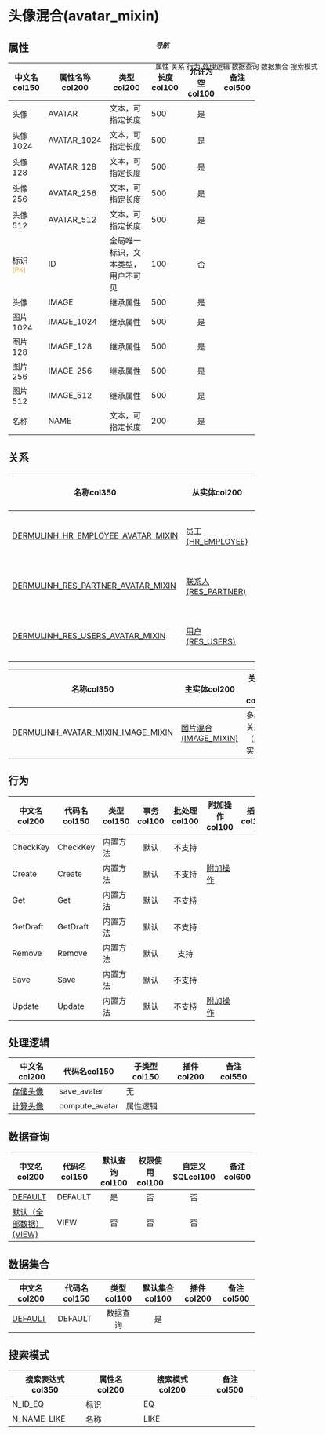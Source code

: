 # 头像混合(avatar_mixin)  <!-- {docsify-ignore-all} -->


## 属性
|    中文名col150 | 属性名称col200           | 类型col200     | 长度col100    |允许为空col100    |  备注col500  |
| --------   |------------| -----  | -----  | :----: | -------- |
|头像|AVATAR|文本，可指定长度|500|是||
|头像1024|AVATAR_1024|文本，可指定长度|500|是||
|头像128|AVATAR_128|文本，可指定长度|500|是||
|头像256|AVATAR_256|文本，可指定长度|500|是||
|头像512|AVATAR_512|文本，可指定长度|500|是||
|标识<sup class="footnote-symbol"><font color=orange>[PK]</font></sup>|ID|全局唯一标识，文本类型，用户不可见|100|否||
|头像|IMAGE|继承属性|500|是||
|图片1024|IMAGE_1024|继承属性|500|是||
|图片128|IMAGE_128|继承属性|500|是||
|图片256|IMAGE_256|继承属性|500|是||
|图片512|IMAGE_512|继承属性|500|是||
|名称|NAME|文本，可指定长度|200|是||


## 关系

<el-row>
<el-tabs v-model="show_der">
<el-tab-pane label="主关系" name="major">

| 名称col350     |   从实体col200 | 关系类型col200     |   备注col500  |
| -------- |---------- |------------|----- |
|[DERMULINH_HR_EMPLOYEE_AVATAR_MIXIN](der/DERMULINH_HR_EMPLOYEE_AVATAR_MIXIN)|[员工(HR_EMPLOYEE)](module/hr/hr_employee)|多继承关系（虚拟实体）||
|[DERMULINH_RES_PARTNER_AVATAR_MIXIN](der/DERMULINH_RES_PARTNER_AVATAR_MIXIN)|[联系人(RES_PARTNER)](module/base/res_partner)|多继承关系（虚拟实体）||
|[DERMULINH_RES_USERS_AVATAR_MIXIN](der/DERMULINH_RES_USERS_AVATAR_MIXIN)|[用户(RES_USERS)](module/base/res_users)|多继承关系（虚拟实体）||


</el-tab-pane>
<el-tab-pane label="从关系" name="minor">

|  名称col350   | 主实体col200   | 关系类型col200   |    备注col500  |
| -------- |---------- |-----------|----- |
|[DERMULINH_AVATAR_MIXIN_IMAGE_MIXIN](der/DERMULINH_AVATAR_MIXIN_IMAGE_MIXIN)|[图片混合(IMAGE_MIXIN)](module/base/image_mixin)|多继承关系（虚拟实体）||

</el-tab-pane>
</el-tabs>
</el-row>

## 行为
| 中文名col200    | 代码名col150    | 类型col150    | 事务col100   | 批处理col100   | 附加操作col100  | 插件col150    |  备注col300  |
| -------- |---------- |----------- |:----:|:----:|---------| ----- | ----- |
|CheckKey|CheckKey|内置方法|默认|不支持||||
|Create|Create|内置方法|默认|不支持|[附加操作](index/action_logic_index#avatar_mixin_Create)|||
|Get|Get|内置方法|默认|不支持||||
|GetDraft|GetDraft|内置方法|默认|不支持||||
|Remove|Remove|内置方法|默认|支持||||
|Save|Save|内置方法|默认|不支持||||
|Update|Update|内置方法|默认|不支持|[附加操作](index/action_logic_index#avatar_mixin_Update)|||

## 处理逻辑
| 中文名col200    | 代码名col150    | 子类型col150    | 插件col200    |  备注col550  |
| -------- |---------- |----------- |------------|----------|
|[存储头像](module/base/avatar_mixin/logic/save_avater)|save_avater|无|||
|[计算头像](module/base/avatar_mixin/logic/compute_avatar)|compute_avatar|属性逻辑|||

## 数据查询
| 中文名col200    | 代码名col150    | 默认查询col100 | 权限使用col100 | 自定义SQLcol100 |  备注col600|
| --------  | --------   | :----:  |:----:  | :----:  |----- |
|[DEFAULT](module/base/avatar_mixin/query/Default)|DEFAULT|是|否 |否 ||
|[默认（全部数据）(VIEW)](module/base/avatar_mixin/query/View)|VIEW|否|否 |否 ||

## 数据集合
| 中文名col200  | 代码名col150  | 类型col100 | 默认集合col100 |   插件col200|   备注col500|
| --------  | --------   | :----:   | :----:   | ----- |----- |
|[DEFAULT](module/base/avatar_mixin/dataset/Default)|DEFAULT|数据查询|是|||

## 搜索模式
|   搜索表达式col350   |    属性名col200    |    搜索模式col200        |备注col500  |
| -------- |------------|------------|------|
|N_ID_EQ|标识|EQ||
|N_NAME_LIKE|名称|LIKE||

<div style="display: block; overflow: hidden; position: fixed; top: 140px; right: 100px;">

##### 导航
<el-anchor >
<el-anchor-link :href="`#/module/base/avatar_mixin?id=属性`">
  属性
</el-anchor-link>
<el-anchor-link :href="`#/module/base/avatar_mixin?id=关系`">
  关系
</el-anchor-link>
<el-anchor-link :href="`#/module/base/avatar_mixin?id=行为`">
  行为
</el-anchor-link>
<el-anchor-link :href="`#/module/base/avatar_mixin?id=处理逻辑`">
  处理逻辑
</el-anchor-link>
<el-anchor-link :href="`#/module/base/avatar_mixin?id=数据查询`">
  数据查询
</el-anchor-link>
<el-anchor-link :href="`#/module/base/avatar_mixin?id=数据集合`">
  数据集合
</el-anchor-link>
<el-anchor-link :href="`#/module/base/avatar_mixin?id=搜索模式`">
  搜索模式
</el-anchor-link>
</el-anchor>
</div>

<script>
 const { createApp } = Vue
  createApp({
    data() {
      return {
show_der:'major',


      }
    },
    methods: {
    }
  }).use(ElementPlus).mount('#app')
</script>
